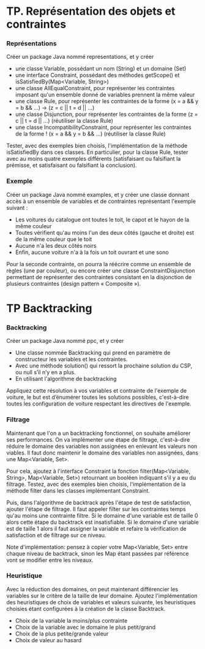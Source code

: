# TP. Représentation des objets et contraintes

### Représentations
Créer un package Java nommé representations, et y créer
+ une classe Variable, possédant un nom (String) et un domaine (Set<String>)
+ une interface Constraint, possédant des méthodes getScope() et isSatisfiedBy(Map<Variable, String>)
+ une classe AllEqualConstraint, pour représenter les contraintes imposant qu'un ensemble donné de variables prennent la même valeur
+ une classe Rule, pour représenter les contraintes de la forme (x = a && y = b && ...) -> (z = c || t = d || ...)
+ une classe Disjunction, pour représenter les contraintes de la forme (z = c || t = d || ...) (réutiliser la classe Rule)
+ une classe IncompatibilityConstraint, pour représenter les contraintes de la forme ! (x = a && y = b && ...) (réutiliser la classe Rule)


Tester, avec des exemples bien choisis, l'implémentation de la méthode isSatisfiedBy dans ces classes. En particulier, pour la classe Rule, tester avec au moins quatre exemples différents (satisfaisant ou falsifiant la prémisse, et satisfaisant ou falsifiant la conclusion).


### Exemple
Créer un package Java nommé examples, et y créer une classe donnant accès à un ensemble de variables et de contraintes représentant l'exemple suivant :

+ Les voitures du catalogue ont toutes le toit, le capot et le hayon de la même couleur
+ Toutes vérifient qu'au moins l'un des deux côtés (gauche et droite) est de la même couleur que le toit
+ Aucune n'a les deux côtés noirs
+ Enfin, aucune voiture n'a à la fois un toit ouvrant et une sono


Pour la seconde contrainte, on pourra la réécrire comme un ensemble de règles (une par couleur), ou encore créer une classe ConstraintDisjunction permettant de représenter des contraintes consistant en la disjonction de plusieurs contraintes (design pattern « Composite »).





# TP Backtracking

### Backtracking
Créer un package Java nommé ppc, et y créer

+ Une classe nommée Backtracking qui prend en paramètre de constructeur les variables et les contraintes.
+ Avec une méthode solution() qui ressort la prochaine solution du CSP, ou null s’il n’y en a plus.
+ En utilisant l'algorithme de backtracking


Appliquez cette résolution à vos variables et contrainte de l'exemple de voiture,
le but est d’énumérer toutes les solutions possibles, c'est-à-dire toutes les configuration de voiture respectant les directives de l'exemple.



### Filtrage
Maintenant que l'on a un backtracking fonctionnel, on souhaite améliorer ses performances.
On va implémenter une étape de filtrage, c'est-à-dire réduire le domaine des variables non assignées en enlevant les valeurs non viables.
Il faut donc maintenir le domaine des variables non assignées, dans une Map<Variable, Set<String>>.

Pour cela, ajoutez à l'interface Constraint la fonction filter(Map<Variable, String>, Map<Variable, Set<String>>) retournant un booléen indiquant s'il y a eu du filtrage.
Testez, avec des exemples bien choisis, l'implémentation de la méthode filter dans les classes implémentant Constraint.

Puis, dans l'algorithme de backtrack après l'étape de test de satisfaction, ajouter l'étape de filtrage.
Il faut appeler filter sur les contraintes temps qu'au moins une contrainte filtre.
Si le domaine d'une variable est de taille 0 alors cette étape du backtrack est insatisfiable.
Si le domaine d'une variable est de taille 1 alors il faut assigner la variable et refaire la vérification de satisfaction et de filtrage sur ce niveau.

Note d'implémentation: pensez à copier votre Map<Variable, Set<String>> entre chaque niveau de backtrack,
sinon les Map étant passées par référence vont se modifier entre les niveaux.





### Heuristique
Avec la réduction des domaines, on peut maintenant différencier les variables sur le critère de la taille de leur domaine.
Ajoutez l'implémentation des heuristiques de choix de variables et valeurs suivante, les heuristiques choisies étant configurées à la création de la classe Backtrack.
+ Choix de la variable la moins/plus contrainte
+ Choix de la variable avec le domaine le plus petit/grand
+ Choix de la plus petite/grande valeur
+ Choix de valeur au hasard